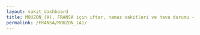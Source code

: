 ```yaml
---
layout: vakit_dashboard
title: MOUZON_(A), FRANSA için iftar, namaz vakitleri ve hava durumu - ilçe/eyalet seç
permalink: /FRANSA/MOUZON_(A)/
---
```


<script type="text/javascript">
  var GLOBAL_COUNTRY = 'FRANSA';
  var GLOBAL_CITY = 'MOUZON_(A)';
  var GLOBAL_STATE = '';
  var lat = 72;
  var lon = 21;
</script>
